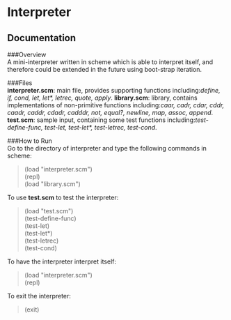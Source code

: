 Interpreter
===========

Documentation
-------------

###Overview<br/>
A mini-interpreter written in scheme which is able to interpret itself, and therefore could be extended in the future using boot-strap iteration.

###Files<br/>
<b>interpreter.scm</b>: main file, provides supporting functions including:<i>define, if, cond, let, let*, letrec, quote, apply</i>.
<b>library.scm</b>: library, contains implementations of non-primitive functions including:<i>caar, cadr, cdar, cddr, caadr, caddr, cdadr, cadddr, not, equal?, newline, map, assoc, append</i>.
<b>test.scm</b>: sample input, containing some test functions including:<i>test-define-func, test-let, test-let*, test-letrec, test-cond</i>.

###How to Run<br/>
Go to the directory of interpreter and type the following commands in scheme:
>	(load "interpreter.scm")<br/>
	(repl)<br/>
	(load "library.scm")<br/>

To use <b>test.scm</b> to test the interpreter:
>	(load "test.scm")<br/>
	(test-define-func)<br/>
	(test-let)<br/>
	(test-let*)<br/>
	(test-letrec)<br/>
	(test-cond)<br/>

To have the interpreter interpret itself:
>	(load "interpreter.scm")<br/>
	(repl)<br/>

To exit the interpreter:
>	(exit)<br/>
